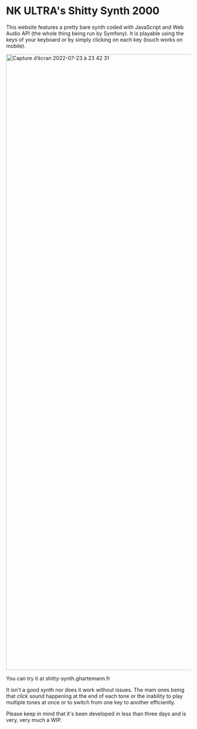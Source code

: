 # NK ULTRA's Shitty Synth 2000

This website features a pretty bare synth coded with JavaScript and Web Audio API (the whole thing being run by Symfony). It is playable using the keys of your keyboard or by simply clicking on each key (touch works on mobile).

<img width="1675" alt="Capture d’écran 2022-07-23 à 23 42 31" src="https://user-images.githubusercontent.com/36921636/180623751-7b7a1a81-8a17-4236-80cc-8170d23b8a08.png">

You can try it at shitty-synth.ghartemann.fr

It isn't a good synth nor does it work without issues. The main ones being that *click* sound happening at the end of each tone or the inability to play multiple tones at once or to switch from one key to another efficiently.

Please keep in mind that it's been developed in less than three days and is very, very much a WIP.
